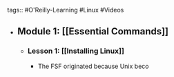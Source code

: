 tags:: #O'Reilly-Learning #Linux #Videos

- ## Module 1: [[Essential Commands]]
	- ### Lesson 1: [[Installing Linux]]
		- The FSF originated because Unix beco